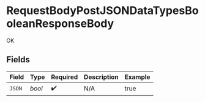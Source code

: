 # RequestBodyPostJSONDataTypesBooleanResponseBody

OK


## Fields

| Field              | Type               | Required           | Description        | Example            |
| ------------------ | ------------------ | ------------------ | ------------------ | ------------------ |
| `JSON`             | *bool*             | :heavy_check_mark: | N/A                | true               |